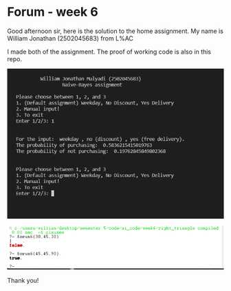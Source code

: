# Forum - week 6
Good afternoon sir, here is the solution to the home assignment. My name is William Jonathan (2502045683) from L%AC

I made both of the assignment.
The proof of working code is also in this repo.

<p align="left"> <img src="https://github.com/willamjonathan/AI/blob/main/forum1/naive-bayes.png" alt="willamjonathan" /> </p>
<p align="left"> <img src="https://github.com/willamjonathan/AI/blob/main/forum1/right_triangle_work.png" alt="willamjonathan" /> </p>
Thank you!

